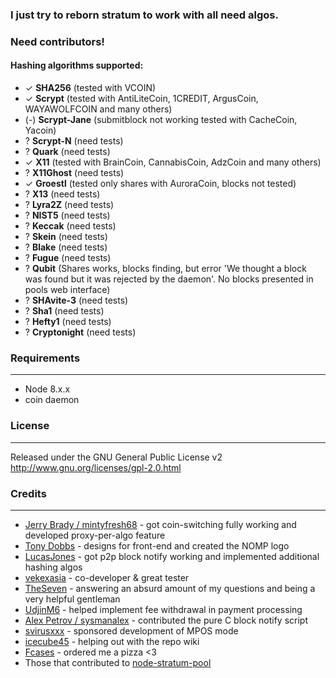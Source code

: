 ### I just try to reborn stratum to work with all need algos.
### Need contributors!

#### Hashing algorithms supported:
* ✓ __SHA256__ (tested with VCOIN)
* ✓ __Scrypt__ (tested with AntiLiteCoin, 1CREDIT, ArgusCoin, WAYAWOLFCOIN and many others)
* (-) __Scrypt-Jane__ (submitblock not working tested with CacheCoin, Yacoin)
* ? __Scrypt-N__ (need tests)
* ? __Quark__ (need tests)
* ✓ __X11__ (tested with BrainCoin, CannabisCoin, AdzCoin and many others)
* ? __X11Ghost__ (need tests)
* ✓ __Groestl__ (tested only shares with AuroraCoin, blocks not tested)
* ? __X13__ (need tests)
* ? __Lyra2Z__ (need tests)
* ? __NIST5__ (need tests)
* ? __Keccak__ (need tests)
* ? __Skein__ (need tests)
* ? __Blake__ (need tests)
* ? __Fugue__ (need tests)
* ? __Qubit__ (Shares works, blocks finding, but error 'We thought a block was found but it was rejected by the daemon'. No blocks presented in pools web interface)
* ? __SHAvite-3__ (need tests)
* ? __Sha1__ (need tests)
* ? __Hefty1__ (need tests)
* ? __Cryptonight__ (need tests)

### Requirements
------------
* Node 8.x.x
* coin daemon

### License
-------
Released under the GNU General Public License v2
http://www.gnu.org/licenses/gpl-2.0.html

### Credits
-------
* [Jerry Brady / mintyfresh68](https://github.com/bluecircle) - got coin-switching fully working and developed proxy-per-algo feature
* [Tony Dobbs](http://anthonydobbs.com) - designs for front-end and created the NOMP logo
* [LucasJones](//github.com/LucasJones) - got p2p block notify working and implemented additional hashing algos
* [vekexasia](//github.com/vekexasia) - co-developer & great tester
* [TheSeven](//github.com/TheSeven) - answering an absurd amount of my questions and being a very helpful gentleman
* [UdjinM6](//github.com/UdjinM6) - helped implement fee withdrawal in payment processing
* [Alex Petrov / sysmanalex](https://github.com/sysmanalex) - contributed the pure C block notify script
* [svirusxxx](//github.com/svirusxxx) - sponsored development of MPOS mode
* [icecube45](//github.com/icecube45) - helping out with the repo wiki
* [Fcases](//github.com/Fcases) - ordered me a pizza <3
* Those that contributed to [node-stratum-pool](//github.com/zone117x/node-stratum-pool#credits)